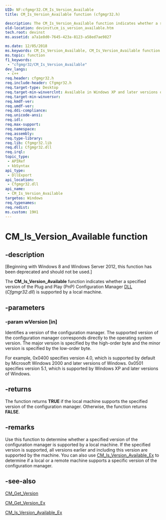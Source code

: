```yaml
---
UID: NF:cfgmgr32.CM_Is_Version_Available
title: CM_Is_Version_Available function (cfgmgr32.h)

description: The CM_Is_Version_Available function indicates whether a specified version of the Plug and Play (PnP) Configuration Manager DLL (Cfgmgr32.dll) is supported by a local machine.
old-location: devinst\cm_is_version_available.htm
tech.root: devinst
ms.assetid: a7a1e8d0-7645-423a-8123-a58ed7ae9827

ms.date: 12/05/2018
ms.keywords: CM_Is_Version_Available, CM_Is_Version_Available function [Device and Driver Installation], cfgmgr32/CM_Is_Version_Available, cfgmgrfn_dfae29e5-44ab-4bbc-b104-5ccd4914eea0.xml, devinst.cm_is_version_available
ms.topic: function
f1_keywords: 
 - "cfgmgr32/CM_Is_Version_Available"
dev_langs:
 - c++
req.header: cfgmgr32.h
req.include-header: Cfgmgr32.h
req.target-type: Desktop
req.target-min-winverclnt: Available in Windows XP and later versions of Windows.
req.target-min-winversvr: 
req.kmdf-ver: 
req.umdf-ver: 
req.ddi-compliance: 
req.unicode-ansi: 
req.idl: 
req.max-support: 
req.namespace: 
req.assembly: 
req.type-library: 
req.lib: Cfgmgr32.lib
req.dll: Cfgmgr32.dll
req.irql: 
topic_type:
 - APIRef
 - kbSyntax
api_type:
 - DllExport
api_location:
 - Cfgmgr32.dll
api_name:
 - CM_Is_Version_Available
targetos: Windows
req.typenames: 
req.redist: 
ms.custom: 19H1
---
```


# CM_Is_Version_Available function


## -description


<p class="CCE_Message">[Beginning with Windows 8 and Windows Server 2012, this function has been deprecated and should not be used.]

The <b>CM_Is_Version_Available</b> function indicates whether a specified version of the Plug and Play (PnP) Configuration Manager <a href="https://docs.microsoft.com/windows-hardware/drivers/">DLL</a> (<i>Cfgmgr32.dll</i>) is supported by a local machine.


## -parameters




### -param wVersion [in]

Identifies a version of the configuration manager. The supported version of the configuration manager corresponds directly to the operating system version. The major version is specified by the high-order byte and the minor version is specified by the low-order byte. 

For example, 0x0400 specifies version 4.0, which is supported by default by Microsoft Windows 2000 and later versions of Windows. 0x0501 specifies version 5.1, which is supported by Windows XP and later versions of Windows. 


## -returns



The function returns <b>TRUE</b> if the local machine supports the specified version of the configuration manager. Otherwise, the function returns <b>FALSE</b>.




## -remarks



Use this function to determine whether a specified version of the configuration manager is supported by a local machine. If the specified version is supported, all versions earlier and including this version are supported by the machine. You can also use <a href="https://docs.microsoft.com/windows/desktop/api/cfgmgr32/nf-cfgmgr32-cm_is_version_available_ex">CM_Is_Version_Available_Ex</a> to determine if a local or a remote machine supports a specific version of the configuration manager. 




## -see-also




<a href="https://docs.microsoft.com/windows/desktop/api/cfgmgr32/nf-cfgmgr32-cm_get_version">CM_Get_Version</a>



<a href="https://docs.microsoft.com/windows/desktop/api/cfgmgr32/nf-cfgmgr32-cm_get_version_ex">CM_Get_Version_Ex</a>



<a href="https://docs.microsoft.com/windows/desktop/api/cfgmgr32/nf-cfgmgr32-cm_is_version_available_ex">CM_Is_Version_Available_Ex</a>
 

 

